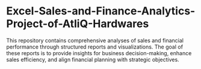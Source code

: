 # Excel-Sales-and-Finance-Analytics-Project-of-AtliQ-Hardwares
This repository contains comprehensive analyses of sales and financial performance through structured reports and visualizations. The goal of these reports is to provide insights for business decision-making, enhance sales efficiency, and align financial planning with strategic objectives.
